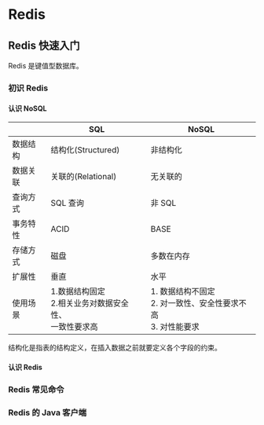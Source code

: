 # Redis

## Redis 快速入门

Redis 是键值型数据库。

### 初识 Redis

#### 认识 NoSQL

||SQL|NoSQL|
|--|---|---|
|数据结构|结构化(Structured)|非结构化|
|数据关联|关联的(Relational)|无关联的|
|查询方式|SQL 查询|非 SQL|
|事务特性|ACID|BASE|
|存储方式|磁盘|多数在内存|
|扩展性|垂直|水平|
|使用场景|1.数据结构固定<br/>2.相关业务对数据安全性、<br/>一致性要求高|1. 数据结构不固定<br/>2. 对一致性、安全性要求不高<br/>3. 对性能要求|

结构化是指表的结构定义，在插入数据之前就要定义各个字段的约束。



#### 认识 Redis

### Redis 常见命令

### Redis 的 Java 客户端

